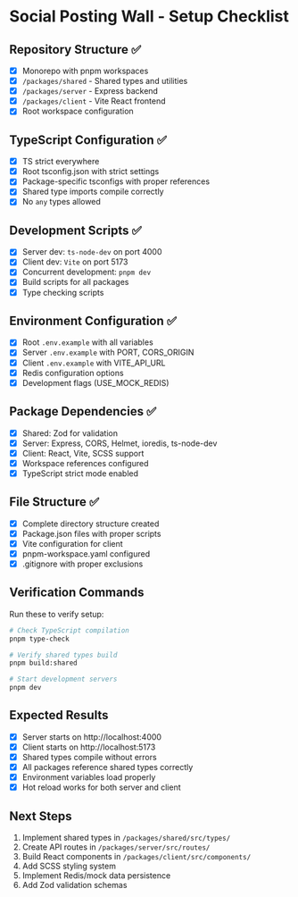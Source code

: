 # Social Posting Wall - Setup Checklist

## Repository Structure ✅
- [x] Monorepo with pnpm workspaces
- [x] `/packages/shared` - Shared types and utilities
- [x] `/packages/server` - Express backend
- [x] `/packages/client` - Vite React frontend
- [x] Root workspace configuration

## TypeScript Configuration ✅
- [x] TS strict everywhere
- [x] Root tsconfig.json with strict settings
- [x] Package-specific tsconfigs with proper references
- [x] Shared type imports compile correctly
- [x] No `any` types allowed

## Development Scripts ✅
- [x] Server dev: `ts-node-dev` on port 4000
- [x] Client dev: `Vite` on port 5173
- [x] Concurrent development: `pnpm dev`
- [x] Build scripts for all packages
- [x] Type checking scripts

## Environment Configuration ✅
- [x] Root `.env.example` with all variables
- [x] Server `.env.example` with PORT, CORS_ORIGIN
- [x] Client `.env.example` with VITE_API_URL
- [x] Redis configuration options
- [x] Development flags (USE_MOCK_REDIS)

## Package Dependencies ✅
- [x] Shared: Zod for validation
- [x] Server: Express, CORS, Helmet, ioredis, ts-node-dev
- [x] Client: React, Vite, SCSS support
- [x] Workspace references configured
- [x] TypeScript strict mode enabled

## File Structure ✅
- [x] Complete directory structure created
- [x] Package.json files with proper scripts
- [x] Vite configuration for client
- [x] pnpm-workspace.yaml configured
- [x] .gitignore with proper exclusions

## Verification Commands
Run these to verify setup:

```bash
# Check TypeScript compilation
pnpm type-check

# Verify shared types build
pnpm build:shared

# Start development servers
pnpm dev
```

## Expected Results
- [x] Server starts on http://localhost:4000
- [x] Client starts on http://localhost:5173
- [x] Shared types compile without errors
- [x] All packages reference shared types correctly
- [x] Environment variables load properly
- [x] Hot reload works for both server and client

## Next Steps
1. Implement shared types in `/packages/shared/src/types/`
2. Create API routes in `/packages/server/src/routes/`
3. Build React components in `/packages/client/src/components/`
4. Add SCSS styling system
5. Implement Redis/mock data persistence
6. Add Zod validation schemas
